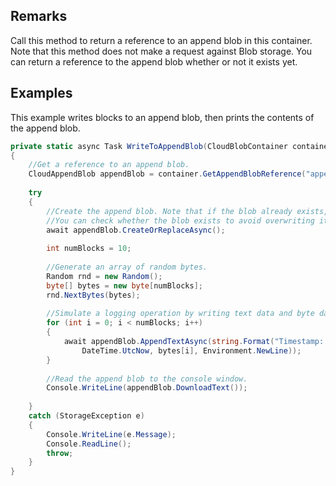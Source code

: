 ## Remarks  
 Call this method to return a reference to an append blob in this container. Note that this method does not make a request against Blob storage. You can return a reference to the append blob whether or not it exists yet.  
  
## Examples  
 This example writes blocks to an append blob, then prints the contents of the append blob.  
  
```c#  
private static async Task WriteToAppendBlob(CloudBlobContainer container)  
{  
    //Get a reference to an append blob.  
    CloudAppendBlob appendBlob = container.GetAppendBlobReference("append-blob.log");  
  
    try  
    {  
        //Create the append blob. Note that if the blob already exists, the CreateOrReplace() method will overwrite it.  
        //You can check whether the blob exists to avoid overwriting it by using CloudAppendBlob.Exists().  
        await appendBlob.CreateOrReplaceAsync();  
  
        int numBlocks = 10;  
  
        //Generate an array of random bytes.  
        Random rnd = new Random();  
        byte[] bytes = new byte[numBlocks];  
        rnd.NextBytes(bytes);  
  
        //Simulate a logging operation by writing text data and byte data to the end of the append blob.  
        for (int i = 0; i < numBlocks; i++)  
        {  
            await appendBlob.AppendTextAsync(string.Format("Timestamp: {0:u} \tLog Entry: {1}{2}",  
                DateTime.UtcNow, bytes[i], Environment.NewLine));  
        }  
  
        //Read the append blob to the console window.  
        Console.WriteLine(appendBlob.DownloadText());  
  
    }  
    catch (StorageException e)  
    {  
        Console.WriteLine(e.Message);  
        Console.ReadLine();  
        throw;  
    }  
}  
  
```
